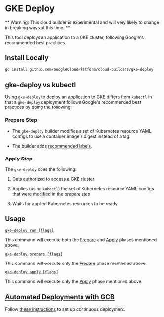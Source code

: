 # GKE Deploy

** Warning: This cloud builder is experimental and will very likely to change in
breaking ways at this time. **

This tool deploys an application to a GKE cluster, following Google's
recommended best practices.

## Install Locally

```bash
go install github.com/GoogleCloudPlatform/cloud-builders/gke-deploy
```

## gke-deploy vs kubectl

Using `gke-deploy` to deploy an application to GKE differs from `kubectl` in that
a `gke-deploy` deployment follows Google's recommended best practices by doing
the following:

### Prepare Step

*   The `gke-deploy` builder modifies a set of Kubernetes resource YAML configs
    to use a container image's digest instead of a tag.

*   The builder adds
    [recommended labels](https://kubernetes.io/docs/concepts/overview/working-with-objects/common-labels/#applications-and-instances-of-applications).

### Apply Step

The `gke-deploy` does the following:

1.  Gets authorized to access a GKE cluster

2.  Applies (using `kubectl`) the set of Kubernetes resource YAML configs that were
    modified in the prepare step

3.  Waits for applied Kubernetes resources to be ready

## Usage

[`gke-deploy run [flags]`](doc/gke-deploy_run.md)

This command will execute both the [Prepare](#prepare-step) and
[Apply](#apply-step) phases mentioned above.

[`gke-deploy prepare [flags]`](doc/gke-deploy_prepare.md)

This command will execute only the [Prepare](#prepare-step) phase mentioned
above.

[`gke-deploy apply [flags]`](doc/gke-deploy_apply.md)

This command will execute only the [Apply](#apply-step) phase mentioned above.

## [Automated Deployments with GCB](doc/automated-deployments.md)

Follow [these instructions](doc/automated-deployments.md) to set up continuous deployment.

